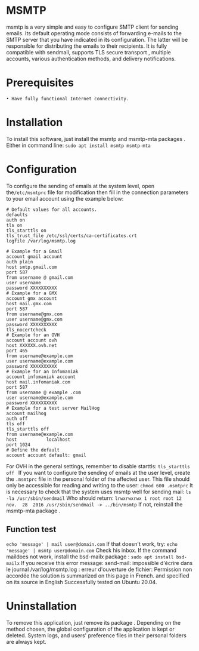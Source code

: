 # MSMTP
msmtp is a very simple and easy to configure SMTP client for sending emails.
Its default operating mode consists of forwarding e-mails to the SMTP server that you have indicated in its configuration. The latter will be responsible for distributing the emails to their recipients.
It is fully compatible with sendmail, supports TLS secure transport , multiple accounts, various authentication methods, and delivery notifications.

# Prerequisites
	• Have fully functional Internet connectivity.
	
# Installation
To install this software, just install the msmtp and msmtp-mta packages .
Either in command line:
`sudo apt install msmtp msmtp-mta`

# Configuration
To configure the sending of emails at the system level, open the`/etc/msmtprc` file for modification then fill in the connection parameters to your email account using the example below:

```
# Default values for all accounts. 
defaults 
auth on 
tls on 
tls_starttls on 
tls_trust_file /etc/ssl/certs/ca-certificates.crt 
logfile /var/log/msmtp.log 

# Example for a Gmail 
account gmail account 
auth plain 
host smtp.gmail.com 
port 587 
from username @ gmail.com 
user username 
password XXXXXXXXXX 
# Example for a GMX 
account gmx account 
host mail.gmx.com 
port 587 
from username@gmx.com 
user username@gmx.com 
password XXXXXXXXXX 
tls_nocertcheck
# Example for an OVH 
account account ovh 
host XXXXXX.ovh.net 
port 465 
from username@example.com 
user username@example.com 
password XXXXXXXXXX 
# Example for an Infomaniak 
account infomaniak account 
host mail.infomaniak.com 
port 587 
from username @ example .com 
user username@example.com 
password XXXXXXXXXX 
# Example for a test server MailHog 
account mailhog 
auth off 
tls off 
tls_starttls off 
from username@example.com
host           localhost
port 1024
# Define the default 
account account default: gmail
```
For OVH in the general settings, remember to disable starttls:
 `tls_starttls   off `
If you want to configure the sending of emails at the user level, create the `.msmtprc` file in the personal folder of the affected user. 
This file should only be accessible for reading and writing to the user:
`chmod 600 .msmtprc`
It is necessary to check that the system uses msmtp well for sending mail:
`ls -la /usr/sbin/sendmail`
Who should return:
`lrwxrwxrwx 1 root root 12 nov.  28  2016 /usr/sbin/sendmail -> ../bin/msmtp`
If not, reinstall the msmtp-mta package .

## Function test
`echo 'message' | mail user@domain.com`
If that doesn't work, try:
`echo 'message' | msmtp user@domain.com`
Check his inbox.
If the command maildoes not work, install the bsd-mailx package :
`sudo apt install bsd-mailx`
If you receive this error message: 
send-mail: impossible d'écrire dans le journal /var/log/msmtp.log : erreur d'ouverture de fichier: Permission non accordée 
the solution is summarized on this page in French. and specified on its source in English Successfully tested on Ubuntu 20.04.


# Uninstallation
To remove this application, just remove its package . Depending on the method chosen, the global configuration of the application is kept or deleted. System logs, and users' preference files in their personal folders are always kept.


